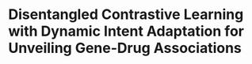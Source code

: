 
# Disentangled Contrastive Learning with Dynamic Intent Adaptation for Unveiling Gene-Drug Associations


